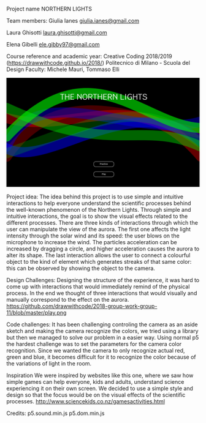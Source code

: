 Project name
NORTHERN LIGHTS

Team members:
Giulia Ianes giulia.ianes@gmail.com

Laura Ghisotti laura.ghisotti@gmail.com

Elena Gibelli ele.gibby97@gmail.com

Course reference and academic year:
Creative Coding 2018/2019 (https://drawwithcode.github.io/2018/)
Politecnico di Milano - Scuola del Design
Faculty: Michele Mauri, Tommaso Elli


![alt text](https://github.com/drawwithcode/2018-group-work-group-11/blob/master/aurora.png)


Project idea:
The idea behind this project is to use simple and intuitive interactions to help everyone understand the scientific processes behind the well-known phenomenon of the Northern Lights. Through simple and intuitive interactions, the goal is to show the visual effects related to the different processes.
There are three kinds of interactions through which the user can manipulate the view of the aurora. The first one affects the light intensity through the solar wind and its speed: the user blows on the microphone to increase the wind. The particles acceleration can be increased by dragging a circle, and higher acceleration causes the aurora to alter its shape. The last interaction allows the user to connect a colourful object to the kind of element which generates streaks of that same color: this can be observed by showing the object to the camera.

Design Challenges:
Designing the structure of the experience, it was hard to come up with interactions that would immediately remind of the physical process. In the end we thought of three interactions that would visually and manually correspond to the effect on the aurora.
https://github.com/drawwithcode/2018-group-work-group-11/blob/master/play.png

Code challenges:
It has been challenging controling the camera as an aside sketch and making the camera recognize the colors, we tried using a library but then we managed to solve our problem in a easier way.
Using normal p5 the hardest challenge was to set the parameters for the camera color recognition. Since we wanted the camera to only recognize actual red, green and blue, it becomes difficult for it to recognize the color because of the variations of light in the room.

Inspiration
We were inspired by websites like this one, where we saw how simple games can help everyone, kids and adults, understand science experiencing it on their own screen. We decided to use a simple style and design so that the focus would be on the visual effects of the scientific processes.
http://www.sciencekids.co.nz/gamesactivities.html

Credits:
p5.sound.min.js
p5.dom.min.js
